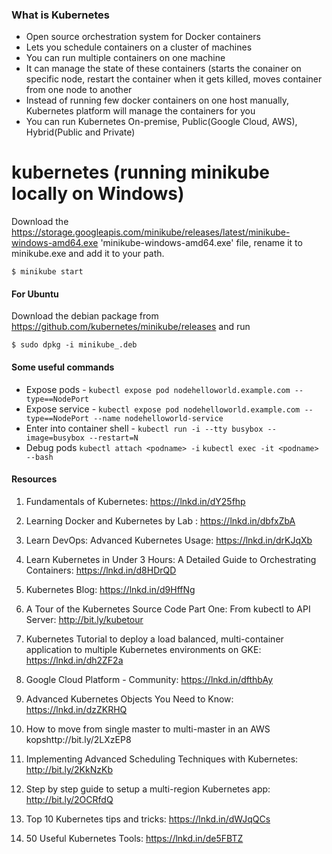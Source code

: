 ### What is Kubernetes
 - Open source orchestration system for Docker containers
 - Lets you schedule containers on a cluster of machines
 - You can run multiple containers on one machine
 - It can manage the state of these containers (starts the conainer on specific node, restart the container when it gets killed, moves container from one node to another 
 - Instead of running few docker containers on one host manually, Kubernetes platform will manage the containers for you
 - You can run Kubernetes On-premise, Public(Google Cloud, AWS), Hybrid(Public and Private)
 

# kubernetes (running minikube locally on Windows)
Download the https://storage.googleapis.com/minikube/releases/latest/minikube-windows-amd64.exe 'minikube-windows-amd64.exe' file, rename it to minikube.exe and add it to your path.

```
$ minikube start
```

#### For Ubuntu
Download the debian package from https://github.com/kubernetes/minikube/releases and run
```
$ sudo dpkg -i minikube_.deb
```

#### Some useful commands
- Expose pods - `kubectl expose pod nodehelloworld.example.com --type==NodePort`
- Expose service - `kubectl expose pod nodehelloworld.example.com --type==NodePort --name nodehelloworld-service`
- Enter into container shell - `kubectl run -i --tty busybox --image=busybox --restart=N`
- Debug pods
`kubectl attach <podname> -i`
`kubectl exec -it <podname> --bash`
 

#### Resources
1. Fundamentals of Kubernetes: https://lnkd.in/dY25fhp

2. Learning Docker and Kubernetes by Lab
: https://lnkd.in/dbfxZbA

3. Learn DevOps: Advanced Kubernetes Usage: https://lnkd.in/drKJqXb

4. Learn Kubernetes in Under 3 Hours: A Detailed Guide to Orchestrating Containers: https://lnkd.in/d8HDrQD

5. Kubernetes Blog: https://lnkd.in/d9HffNg

6. A Tour of the Kubernetes Source Code Part One: From kubectl to API Server: http://bit.ly/kubetour

7. Kubernetes Tutorial to deploy a load balanced, multi-container application to multiple Kubernetes environments on GKE: https://lnkd.in/dh2ZF2a

8. Google Cloud Platform - Community: https://lnkd.in/dfthbAy

9. Advanced Kubernetes Objects You Need to Know: https://lnkd.in/dzZKRHQ

10. How to move from single master to multi-master in an AWS kopshttp://bit.ly/2LXzEP8

11. Implementing Advanced Scheduling Techniques with Kubernetes: http://bit.ly/2KkNzKb

12. Step by step guide to setup a multi-region Kubernetes app: http://bit.ly/2OCRfdQ

13. Top 10 Kubernetes tips and tricks: https://lnkd.in/dWJqQCs

14. 50 Useful Kubernetes Tools: https://lnkd.in/de5FBTZ
